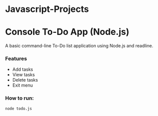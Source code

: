 # Javascript-Projects
# Console To-Do App (Node.js)

A basic command-line To-Do list application using Node.js and readline.

### Features
- Add tasks
- View tasks
- Delete tasks
- Exit menu

### How to run:
```bash
node todo.js
